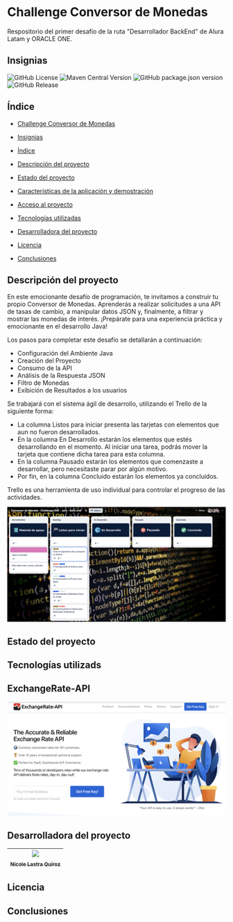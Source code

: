 # Challenge Conversor de Monedas

Respositorio del primer desafío de la ruta "Desarrollador BackEnd" de Alura Latam y ORACLE ONE.

## Insignias

![GitHub License](https://img.shields.io/github/license/Nicole-lq/Challenge1-BackEndONE)
![Maven Central Version](https://img.shields.io/maven-central/v/org.apache.maven.plugins/maven-compiler-plugin)
![GitHub package.json version](https://img.shields.io/github/package-json/v/Nicole-lq/Challenge1-BackEndONE)
![GitHub Release](https://img.shields.io/github/v/release/Nicole-lq/Challenge1-BackEndONE)






## Índice

* [Challenge Conversor de Monedas](#Challenge-Conversor-de-Monedas)

* [Insignias](#insignias)

* [Índice](#índice)

* [Descripción del proyecto](#Descripción-del-proyecto)

* [Estado del proyecto](#Estado-del-proyecto)

* [Características de la aplicación y demostración](#Características-de-la-aplicación-y-demostración)

* [Acceso al proyecto](#acceso-proyecto)

* [Tecnologías utilizadas](#tecnologías-utilizadas)

* [Desarrolladora del proyecto](#Desarrolladora-del-proyecto)

* [Licencia](#licencia)

* [Conclusiones](#conclusiones)


## Descripción del proyecto

En este emocionante desafío de programación, te invitamos a construir tu propio Conversor de Monedas. Aprenderás a realizar solicitudes a una API de tasas de cambio, a manipular datos JSON y, finalmente, a filtrar y mostrar las monedas de interés. ¡Prepárate para una experiencia práctica y emocionante en el desarrollo Java!

Los pasos para completar este desafío se detallarán a continuación:

* Configuración del Ambiente Java
* Creación del Proyecto
* Consumo de la API
* Análisis de la Respuesta JSON
* Filtro de Monedas
* Exibición de Resultados a los usuarios

Se trabajará con el sistema ágil de desarrollo, utilizando el Trello de la siguiente forma:

* La columna Listos para iniciar presenta las tarjetas con elementos que aun no fueron desarrollados.
* En la columna En Desarrollo estarán los elementos que estés desarrollando en el momento. Al iniciar una tarea, podrás mover la tarjeta que contiene dicha tarea para esta columna.
* En la columna Pausado estarán los elementos que comenzaste a desarrollar, pero necesitaste parar por algún motivo.
* Por fin, en la columna Concluido estarán los elementos ya concluidos.

Trello es una herramienta de uso individual para controlar el progreso de las actividades.

[<img src ="imagenes/trello.png">](https://trello.com/b/RU41cvaQ/conversor-de-moneda-challenge-one-java-back-end)

## Estado del proyecto



## Tecnologías utilizads

## ExchangeRate-API

[<img src= "imagenes/API.png">](https://www.exchangerate-api.com)



## Desarrolladora del proyecto

| [<img src="https://avatars.githubusercontent.com/u/84999245?s=96&v=4" width=115><br><sub> Nicole Lastra Quiroz </sub>](https://github.com/Nicole-lq)|
| :---: |

## Licencia

## Conclusiones
